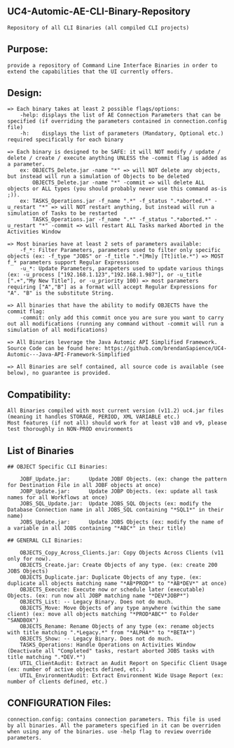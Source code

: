 ## UC4-Automic-AE-CLI-Binary-Repository
	Repository of all CLI Binaries (all compiled CLI projects)

## Purpose:

	provide a repository of Command Line Interface Binaries in order to extend the capabilities that the UI currently offers.

## Design:

	=> Each binary takes at least 2 possible flags/options:
		-help: displays the list of AE Connection Parameters that can be specified (if overriding the parameters contained in connection.config file)
		-h:    displays the list of parameters (Mandatory, Optional etc.) required specifically for each binary
		
	=> Each binary is designed to be SAFE: it will NOT modify / update / delete / create / execute anything UNLESS the -commit flag is added as a parameter.
		ex: OBJECTS_Delete.jar -name "*" => will NOT delete any objects, but instead will run a simulation of Objects to be deleted
			OBJECTS_Delete.jar -name "*" -commit => will delete ALL objects or ALL types (you should probably never use this command as-is ;)).
		ex:	TASKS_Operations.jar -f_name ".*" -f_status ".*aborted.*" -u_restart "*" => will NOT restart anything, but instead will run a simulation of Tasks to be restarted
			TASKS_Operations.jar -f_name ".*" -f_status ".*aborted.*" -u_restart "*" -commit => will restart ALL Tasks marked Aborted in the Activities Window	

	=> Most binaries have at least 2 sets of parameters available:
		-f_*: Filter Parameters, parameters used to filter only specific objects (ex: -f_type "JOBS" or -f_title ".*[Mm]y [Tt]itle.*") => MOST f_* parameters support Regular Expressions
		-u_*: Update Parameters, parapeters used to update various things (ex: -u_process ["192.168.1.123","192.168.1.987"], or -u_title [".+","My New Title"], or -u_priority 100) => most parameters requiring ["A","B"] as a format will accept Regular Expressions for "A". "B" is the substitute String.  

	=> All binaries that have the ability to modify OBJECTS have the commit flag:
		-commit: only add this commit once you are sure you want to carry out all modifications (running any command without -commit will run a simulation of all modifications)
	
	=> All Binaries leverage the Java Automic API Simplified Framework. Source Code can be found here: https://github.com/brendanSapience/UC4-Automic---Java-API-Framework-Simplified
	
	=> All Binaries are self contained, all source code is available (see below), no guarantee is provided.

## Compatibility:

	All Binaries compiled with most current version (v11.2) uc4.jar files (meaning it handles STORAGE, PERIOD, XML VARIABLE etc.)
	Most features (if not all) should work for at least v10 and v9, please test thoroughly in NON-PROD environments

## List of Binaries

	## OBJECT Specific CLI Binaries:

		JOBF_Update.jar:      Update JOBF Objects. (ex: change the pattern for Destination File in all JOBF objects at once)
		JOBP_Update.jar:      Update JOBP Objects. (ex: update all task names for all Workflows at once)
		JOBS_SQL_Update.jar:  Update JOBS_SQL Objects (ex: modify the Database Connection name in all JOBS_SQL containing "*SQL1*" in their name)
		JOBS_Update.jar:      Update JOBS Objects (ex: modify the name of a variable in all JOBS containing "*ABC*" in their title)

	## GENERAL CLI Binaries:

		OBJECTS_Copy_Across_Clients.jar: Copy Objects Across Clients (v11 only for now).
		OBJECTS_Create.jar: Create Objects of any type. (ex: create 200 JOBS Objects)
		OBJECTS_Duplicate.jar: Duplicate Objects of any type. (ex: duplicate all objects matching name "*AB*PROD*" to "*AB*DEV*" at once)
		OBJECTS_Execute: Execute now or schedule later (executable) Objects. (ex: run now all JOBP matching name "*DEV*JOBP*")
		OBJECTS_List: -- Legacy Binary. Does not do much.
		OBJECTS_Move: Move Objects of any type anywhere (within the same client) (ex: move all objects matching "*PROD*ABC*" to Folder "SANDBOX")
		OBJECTS_Rename: Rename Objects of any type (ex: rename objects with title matching ".*Legacy.*" from "*ALPHA*" to "*BETA*")
		OBJECTS_Show: -- Legacy Binary. Does not do much.
		TASKS_Operations: Handle Operations on Activities Window (Deactivate all "Completed" tasks, restart aborted JOBS tasks with title matching ".*DEV.*")
		UTIL_ClientAudit: Extract an Audit Report on Specific Client Usage (ex: number of active objects defined, etc.) 
		UTIL_EnvironmentAudit: Extract Environment Wide Usage Report (ex: number of clients defined, etc.)

## CONFIGURATION Files:

	connection.config: contains connection parameters. This file is used by all binaries. All the parameters specified in it can be overriden when using any of the binaries. use -help flag to review override parameters.